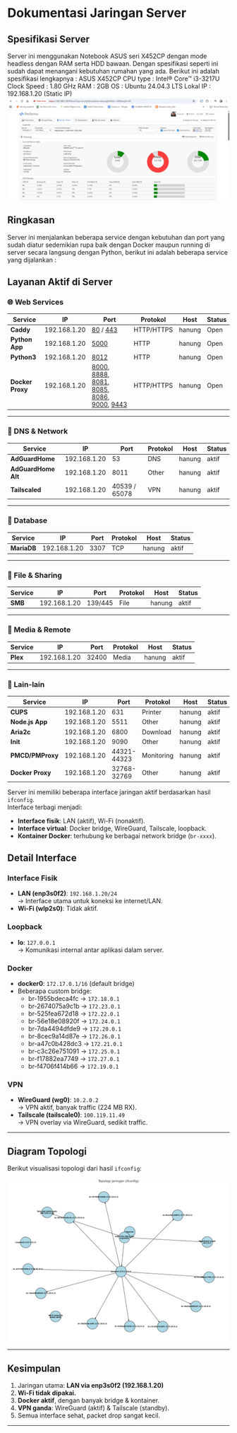 # Dokumentasi Jaringan Server

## Spesifikasi Server
Server ini menggunakan Notebook ASUS seri X452CP dengan mode headless dengan RAM serta HDD bawaan. Dengan spesifikasi seperti ini sudah dapat menangani kebutuhan rumahan yang ada.
Berikut ini adalah spesifikasi lengkapnya :
ASUS X452CP
CPU type    : Intel® Core™ i3-3217U
Clock Speed : 1.80 GHz
RAM         : 2GB 
OS          : Ubuntu 24.04.3 LTS
Lokal IP    : 192.168.1.20 (Static IP)
![Server Specification](Docs/Server_Spek.png)

## Ringkasan
Server ini menjalankan beberapa service dengan kebutuhan dan port yang sudah diatur sedemikian rupa baik dengan Docker maupun running di server secara langsung dengan Python, berikut ini adalah beberapa service yang dijalankan : 
## Layanan Aktif di Server

### 🌐 Web Services
| Service        | IP           | Port         | Protokol | Host   | Status |
|----------------|-------------|--------------|----------|--------|--------|
| **Caddy**      | 192.168.1.20 | [80](http://192.168.1.20:80) / [443](https://192.168.1.20) | HTTP/HTTPS | hanung | Open |
| **Python App** | 192.168.1.20 | [5000](http://192.168.1.20:5000) | HTTP | hanung | Open |
| **Python3**    | 192.168.1.20 | [8012](http://192.168.1.20:8012) | HTTP | hanung | Open |
| **Docker Proxy** | 192.168.1.20 | [8000](http://192.168.1.20:8000), [8888](http://192.168.1.20:8888), [8081](http://192.168.1.20:8081), [8085](http://192.168.1.20:8085), [8086](http://192.168.1.20:8086), [9000](http://192.168.1.20:9000), [9443](https://192.168.1.20:9443) | HTTP/HTTPS | hanung | Open |

---

### 📡 DNS & Network
| Service            | IP           | Port | Protokol | Host   | Status |
|--------------------|-------------|------|----------|--------|--------|
| **AdGuardHome**    | 192.168.1.20 | 53   | DNS      | hanung | aktif |
| **AdGuardHome Alt**| 192.168.1.20 | 8011 | Other    | hanung | aktif |
| **Tailscaled**     | 192.168.1.20 | 40539 / 65078 | VPN | hanung | aktif |


---

### 💾 Database
| Service     | IP           | Port | Protokol | Host   | Status |
|-------------|-------------|------|----------|--------|--------|
| **MariaDB** | 192.168.1.20 | 3307 | TCP      | hanung | aktif |

---

### 📂 File & Sharing
| Service | IP           | Port     | Protokol | Host   | Status |
|---------|-------------|----------|----------|--------|--------|
| **SMB** | 192.168.1.20 | 139/445 | File     | hanung | aktif |


---

### 🎥 Media & Remote
| Service            | IP           | Port   | Protokol | Host     | Status |
|--------------------|-------------|--------|----------|----------|--------|
| **Plex**           | 192.168.1.20 | 32400 | Media    | hanung   | aktif |


---

### 🔧 Lain-lain
| Service          | IP           | Port | Protokol | Host   | Status |
|------------------|-------------|------|----------|--------|--------|
| **CUPS**         | 192.168.1.20 | 631  | Printer  | hanung | aktif |
| **Node.js App**  | 192.168.1.20 | 5511 | Other    | hanung | aktif |
| **Aria2c**       | 192.168.1.20 | 6800 | Download | hanung | aktif |
| **Init**         | 192.168.1.20 | 9090 | Other    | hanung | aktif |
| **PMCD/PMProxy** | 192.168.1.20 | 44321-44323 | Monitoring | hanung | aktif |
| **Docker Proxy** | 192.168.1.20 | 32768-32769 | Other | hanung | aktif |

Server ini memiliki beberapa interface jaringan aktif berdasarkan hasil `ifconfig`.  
Interface terbagi menjadi:

- **Interface fisik**: LAN (aktif), Wi-Fi (nonaktif).
- **Interface virtual**: Docker bridge, WireGuard, Tailscale, loopback.
- **Kontainer Docker**: terhubung ke berbagai network bridge (`br-xxxx`).

## Detail Interface

### Interface Fisik
- **LAN (enp3s0f2)**: `192.168.1.20/24`  
  → Interface utama untuk koneksi ke internet/LAN.  
- **Wi-Fi (wlp2s0)**: Tidak aktif.

### Loopback
- **lo**: `127.0.0.1`  
  → Komunikasi internal antar aplikasi dalam server.

### Docker
- **docker0**: `172.17.0.1/16` (default bridge)  
- Beberapa custom bridge:
  - br-1955bdeca4fc → `172.18.0.1`
  - br-2674075a9c1b → `172.23.0.1`
  - br-525fea672d18 → `172.22.0.1`
  - br-56e18e08920f → `172.24.0.1`
  - br-7da4494dfde9 → `172.20.0.1`
  - br-8cec9a14d87e → `172.26.0.1`
  - br-a47c0b428dc3 → `172.21.0.1`
  - br-c3c26e751091 → `172.25.0.1`
  - br-f17882ea7749 → `172.27.0.1`
  - br-f4706f414b66 → `172.19.0.1`

### VPN
- **WireGuard (wg0)**: `10.2.0.2`  
  → VPN aktif, banyak traffic (224 MB RX).  
- **Tailscale (tailscale0)**: `100.119.11.49`  
  → VPN overlay via WireGuard, sedikit traffic.

---

## Diagram Topologi
Berikut visualisasi topologi dari hasil `ifconfig`:

![Network Topology](Docs/network_topology.png)

---

## Kesimpulan
1. Jaringan utama: **LAN via enp3s0f2 (192.168.1.20)**  
2. **Wi-Fi tidak dipakai.**  
3. **Docker aktif**, dengan banyak bridge & kontainer.  
4. **VPN ganda**: WireGuard (aktif) & Tailscale (standby).  
5. Semua interface sehat, packet drop sangat kecil.

---
